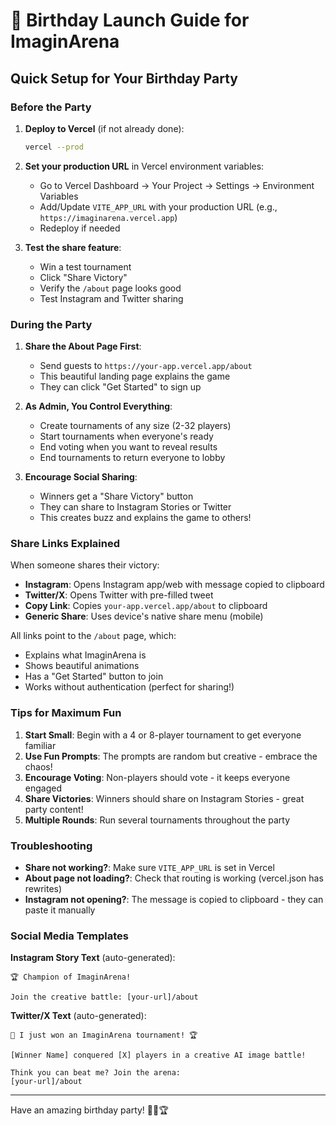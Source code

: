 # 🎉 Birthday Launch Guide for ImaginArena

## Quick Setup for Your Birthday Party

### Before the Party

1. **Deploy to Vercel** (if not already done):
   ```bash
   vercel --prod
   ```

2. **Set your production URL** in Vercel environment variables:
   - Go to Vercel Dashboard → Your Project → Settings → Environment Variables
   - Add/Update `VITE_APP_URL` with your production URL (e.g., `https://imaginarena.vercel.app`)
   - Redeploy if needed

3. **Test the share feature**:
   - Win a test tournament
   - Click "Share Victory"
   - Verify the `/about` page looks good
   - Test Instagram and Twitter sharing

### During the Party

1. **Share the About Page First**:
   - Send guests to `https://your-app.vercel.app/about`
   - This beautiful landing page explains the game
   - They can click "Get Started" to sign up

2. **As Admin, You Control Everything**:
   - Create tournaments of any size (2-32 players)
   - Start tournaments when everyone's ready
   - End voting when you want to reveal results
   - End tournaments to return everyone to lobby

3. **Encourage Social Sharing**:
   - Winners get a "Share Victory" button
   - They can share to Instagram Stories or Twitter
   - This creates buzz and explains the game to others!

### Share Links Explained

When someone shares their victory:
- **Instagram**: Opens Instagram app/web with message copied to clipboard
- **Twitter/X**: Opens Twitter with pre-filled tweet
- **Copy Link**: Copies `your-app.vercel.app/about` to clipboard
- **Generic Share**: Uses device's native share menu (mobile)

All links point to the `/about` page, which:
- Explains what ImaginArena is
- Shows beautiful animations
- Has a "Get Started" button to join
- Works without authentication (perfect for sharing!)

### Tips for Maximum Fun

1. **Start Small**: Begin with a 4 or 8-player tournament to get everyone familiar
2. **Use Fun Prompts**: The prompts are random but creative - embrace the chaos!
3. **Encourage Voting**: Non-players should vote - it keeps everyone engaged
4. **Share Victories**: Winners should share on Instagram Stories - great party content!
5. **Multiple Rounds**: Run several tournaments throughout the party

### Troubleshooting

- **Share not working?**: Make sure `VITE_APP_URL` is set in Vercel
- **About page not loading?**: Check that routing is working (vercel.json has rewrites)
- **Instagram not opening?**: The message is copied to clipboard - they can paste it manually

### Social Media Templates

**Instagram Story Text** (auto-generated):
```
🏆 Champion of ImaginArena!

Join the creative battle: [your-url]/about
```

**Twitter/X Text** (auto-generated):
```
🎨 I just won an ImaginArena tournament! 🏆

[Winner Name] conquered [X] players in a creative AI image battle!

Think you can beat me? Join the arena:
[your-url]/about
```

---

Have an amazing birthday party! 🎂🎨🏆
